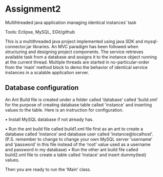 Assignment2
===========

Multihtreaded java application managing identical instances’ task

Tools: Eclipse, MySQL, EGit/github

This is a multithreaded java project implemented using java SDK and mysql-connector.jar libraries. An MVC paradigm has been followed when structuring and designing project components. The service retrieves available task from a database and assigns it to the instance object running at the current thread. Multiple threads are started in no-particular-order from the ‘main’ method block to demo the behavior of identical service instances in a scalable application server.  

Database configuration 
----------------------
An Ant Build file is created under a folder called ‘database’ called 'build.xml' for the purpose of creating database table called 'instance' and inserting values to the table. Here is an instruction for configuration.

•	Install MySQL database if not already has.

• Run the ant build file called build1.xml file first as an ant to create a database called ‘instance’ and database user called ‘instance@localhost’. (P.S. remember to change to change your own MySQL server ‘username’ and ‘password’ in this file instead of the ‘root’ value used as a username and password in my database)
•	Run the other ant build file called build2.xml file to create a table called ‘instace’ and insert dummy(test) values. 

Then you are ready to run the ‘Main’ class.

